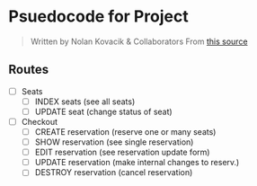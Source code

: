 # Psuedocode for Project
> Written by Nolan Kovacik & Collaborators
> From <a href="http://learnmongodbthehardway.com/schema/theater/">this source</a>


## Routes
- [ ] Seats
	- [ ] INDEX seats (see all seats)
	- [ ] UPDATE seat (change status of seat)
- [ ] Checkout
	- [ ] CREATE reservation (reserve one or many seats)
	- [ ] SHOW reservation (see single reservation)
	- [ ] EDIT reservation (see reservation update form)
	- [ ] UPDATE reservation (make internal changes to reserv.)
	- [ ] DESTROY reservation (cancel reservation)